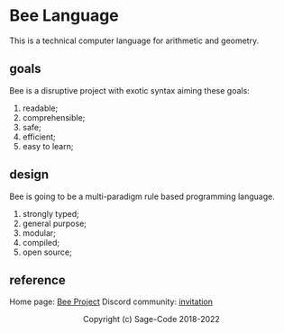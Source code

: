 # Bee Language

This is a technical computer language for arithmetic and geometry.

## goals

Bee is a disruptive project with exotic syntax aiming these goals:

1. readable;
2. comprehensible;
3. safe;
4. efficient;
5. easy to learn;

## design 

Bee is going to be a multi-paradigm rule based programming language.

1. strongly typed;
2. general purpose;
3. modular;
4. compiled;
5. open source;

## reference

Home page: [Bee Project]("https://sagecode.net/bee/index.html">)
Discord community: [invitation](https://discord.gg/twXtRsTVDA) 

<p align="center">
Copyright (c) Sage-Code 2018-2022 
</p>
